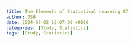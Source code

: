 ```yaml
---
title: The Elements of Statistical Learning 07
author: JSH
date: 2024-07-02 10:07:00 +0800
categories: [Study, Statistics]
tags: [Study, Statistics]
---
```

